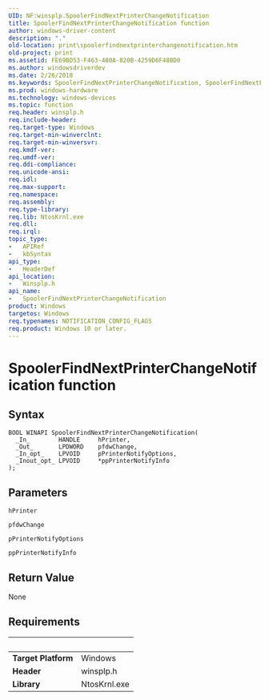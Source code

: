 ```yaml
---
UID: NF:winsplp.SpoolerFindNextPrinterChangeNotification
title: SpoolerFindNextPrinterChangeNotification function
author: windows-driver-content
description: "."
old-location: print\spoolerfindnextprinterchangenotification.htm
old-project: print
ms.assetid: FE69BD53-F463-480A-820B-4259D6F48BD0
ms.author: windowsdriverdev
ms.date: 2/26/2018
ms.keywords: SpoolerFindNextPrinterChangeNotification, SpoolerFindNextPrinterChangeNotification function [Print Devices], print.spoolerfindnextprinterchangenotification, winsplp/SpoolerFindNextPrinterChangeNotification
ms.prod: windows-hardware
ms.technology: windows-devices
ms.topic: function
req.header: winsplp.h
req.include-header: 
req.target-type: Windows
req.target-min-winverclnt: 
req.target-min-winversvr: 
req.kmdf-ver: 
req.umdf-ver: 
req.ddi-compliance: 
req.unicode-ansi: 
req.idl: 
req.max-support: 
req.namespace: 
req.assembly: 
req.type-library: 
req.lib: NtosKrnl.exe
req.dll: 
req.irql: 
topic_type:
-	APIRef
-	kbSyntax
api_type:
-	HeaderDef
api_location:
-	Winsplp.h
api_name:
-	SpoolerFindNextPrinterChangeNotification
product: Windows
targetos: Windows
req.typenames: NOTIFICATION_CONFIG_FLAGS
req.product: Windows 10 or later.
---
```



# SpoolerFindNextPrinterChangeNotification function


## Syntax

````
BOOL WINAPI SpoolerFindNextPrinterChangeNotification(
  _In_        HANDLE     hPrinter,
  _Out_       LPDWORD    pfdwChange,
  _In_opt_    LPVOID     pPrinterNotifyOptions,
  _Inout_opt_ LPVOID     *ppPrinterNotifyInfo
);
````

## Parameters

`hPrinter`



`pfdwChange`



`pPrinterNotifyOptions`



`ppPrinterNotifyInfo`




## Return Value

None


## Requirements
| &nbsp; | &nbsp; |
| ---- |:---- |
| **Target Platform** | Windows |
| **Header** | winsplp.h |
| **Library** | NtosKrnl.exe |